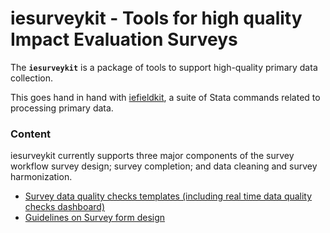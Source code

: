 # iesurveykit - Tools for high quality Impact Evaluation Surveys

The **`iesurveykit`**  is a package of tools to support high-quality primary data collection.

This goes hand in hand with [iefieldkit](https://github.com/worldbank/iefieldkit), a suite of Stata commands related to processing primary data. 

### Content
iesurveykit currently supports three major components of the survey workflow survey design; survey completion; and data cleaning and survey harmonization.
* [Survey data quality checks templates (including real time data quality checks dashboard)](https://github.com/dime-worldbank/iesurveykit/tree/initial-update/Survey%20Checks)
* [Guidelines on Survey form design](https://github.com/dime-worldbank/iesurveykit/tree/initial-update/Survey%20Form%20Design)
